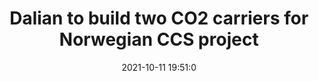 ---
"title": "Dalian to build two CO2 carriers for Norwegian CCS project"
"date": "2021-10-11 19:51:0"
"feed_name": "OFFSHOREMAG"
"feed_website": "https://www.offshore-mag.com/"
"feed_rss": "https://www.offshore-mag.com/__rss/website-scheduled-content.xml?input=%7B%22sectionAlias%22%3A%22home%22%7D"
"link": "https://www.offshore-mag.com/rigs-vessels/article/14211982/dalian-to-build-two-co2-carriers-for-northern-lights-carbon-capture-and-storage-project"
"source": "None"
"file": "_posts/2021-1-1-f79dd2f8d9850ae5fde6a93b1c550ce876ef4079.md"
"accident": "0"
"drilling": "0"
"dead": "0"
"injured": "0"
"arrested": "0"
"place": "unknown place"
"where": "unknown site"
"causes": "unknown"
"place_uri": "unknown place"
---